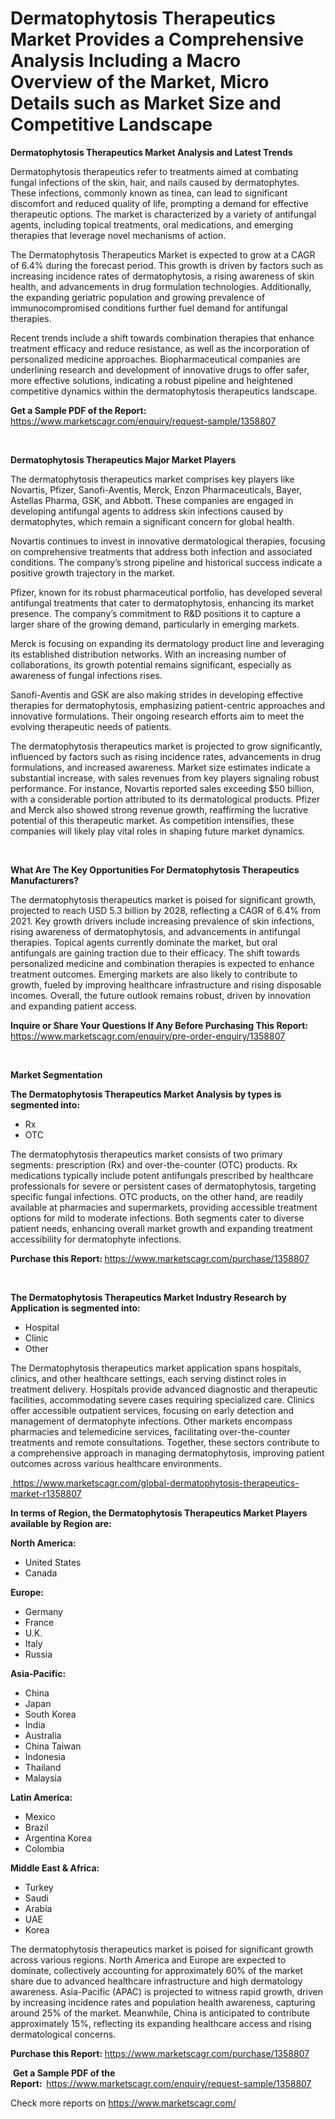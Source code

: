 <p><h1>Dermatophytosis Therapeutics Market Provides a Comprehensive Analysis Including a Macro Overview of the Market, Micro Details such as Market Size and Competitive Landscape</h1></p><p><strong>Dermatophytosis Therapeutics Market Analysis and Latest Trends</strong></p>
<p><p>Dermatophytosis therapeutics refer to treatments aimed at combating fungal infections of the skin, hair, and nails caused by dermatophytes. These infections, commonly known as tinea, can lead to significant discomfort and reduced quality of life, prompting a demand for effective therapeutic options. The market is characterized by a variety of antifungal agents, including topical treatments, oral medications, and emerging therapies that leverage novel mechanisms of action. </p><p>The Dermatophytosis Therapeutics Market is expected to grow at a CAGR of 6.4% during the forecast period. This growth is driven by factors such as increasing incidence rates of dermatophytosis, a rising awareness of skin health, and advancements in drug formulation technologies. Additionally, the expanding geriatric population and growing prevalence of immunocompromised conditions further fuel demand for antifungal therapies. </p><p>Recent trends include a shift towards combination therapies that enhance treatment efficacy and reduce resistance, as well as the incorporation of personalized medicine approaches. Biopharmaceutical companies are underlining research and development of innovative drugs to offer safer, more effective solutions, indicating a robust pipeline and heightened competitive dynamics within the dermatophytosis therapeutics landscape.</p></p>
<p><strong>Get a Sample PDF of the Report:&nbsp;</strong> <a href="https://www.marketscagr.com/enquiry/request-sample/1358807?utm_campaign=2948&utm_medium=2&utm_source=Github&utm_content=ia&utm_term=22032025&utm_id=dermatophytosis-therapeutics">https://www.marketscagr.com/enquiry/request-sample/1358807</a></p>
<p>&nbsp;</p>
<p><strong>Dermatophytosis Therapeutics Major Market Players</strong></p>
<p><p>The dermatophytosis therapeutics market comprises key players like Novartis, Pfizer, Sanofi-Aventis, Merck, Enzon Pharmaceuticals, Bayer, Astellas Pharma, GSK, and Abbott. These companies are engaged in developing antifungal agents to address skin infections caused by dermatophytes, which remain a significant concern for global health.</p><p>Novartis continues to invest in innovative dermatological therapies, focusing on comprehensive treatments that address both infection and associated conditions. The company’s strong pipeline and historical success indicate a positive growth trajectory in the market.</p><p>Pfizer, known for its robust pharmaceutical portfolio, has developed several antifungal treatments that cater to dermatophytosis, enhancing its market presence. The company’s commitment to R&D positions it to capture a larger share of the growing demand, particularly in emerging markets.</p><p>Merck is focusing on expanding its dermatology product line and leveraging its established distribution networks. With an increasing number of collaborations, its growth potential remains significant, especially as awareness of fungal infections rises.</p><p>Sanofi-Aventis and GSK are also making strides in developing effective therapies for dermatophytosis, emphasizing patient-centric approaches and innovative formulations. Their ongoing research efforts aim to meet the evolving therapeutic needs of patients.</p><p>The dermatophytosis therapeutics market is projected to grow significantly, influenced by factors such as rising incidence rates, advancements in drug formulations, and increased awareness. Market size estimates indicate a substantial increase, with sales revenues from key players signaling robust performance. For instance, Novartis reported sales exceeding $50 billion, with a considerable portion attributed to its dermatological products. Pfizer and Merck also showed strong revenue growth, reaffirming the lucrative potential of this therapeutic market. As competition intensifies, these companies will likely play vital roles in shaping future market dynamics.</p></p>
<p>&nbsp;</p>
<p><strong>What Are The Key Opportunities For Dermatophytosis Therapeutics Manufacturers?</strong></p>
<p><p>The dermatophytosis therapeutics market is poised for significant growth, projected to reach USD 5.3 billion by 2028, reflecting a CAGR of 6.4% from 2021. Key growth drivers include increasing prevalence of skin infections, rising awareness of dermatophytosis, and advancements in antifungal therapies. Topical agents currently dominate the market, but oral antifungals are gaining traction due to their efficacy. The shift towards personalized medicine and combination therapies is expected to enhance treatment outcomes. Emerging markets are also likely to contribute to growth, fueled by improving healthcare infrastructure and rising disposable incomes. Overall, the future outlook remains robust, driven by innovation and expanding patient access.</p></p>
<p><strong>Inquire or Share Your Questions If Any Before Purchasing This Report:</strong> <a href="https://www.marketscagr.com/enquiry/pre-order-enquiry/1358807?utm_campaign=2948&utm_medium=2&utm_source=Github&utm_content=ia&utm_term=22032025&utm_id=dermatophytosis-therapeutics">https://www.marketscagr.com/enquiry/pre-order-enquiry/1358807</a></p>
<p>&nbsp;</p>
<p><strong>Market Segmentation</strong></p>
<p><strong>The Dermatophytosis Therapeutics Market Analysis by types is segmented into:</strong></p>
<p><ul><li>Rx</li><li>OTC</li></ul></p>
<p><p>The dermatophytosis therapeutics market consists of two primary segments: prescription (Rx) and over-the-counter (OTC) products. Rx medications typically include potent antifungals prescribed by healthcare professionals for severe or persistent cases of dermatophytosis, targeting specific fungal infections. OTC products, on the other hand, are readily available at pharmacies and supermarkets, providing accessible treatment options for mild to moderate infections. Both segments cater to diverse patient needs, enhancing overall market growth and expanding treatment accessibility for dermatophyte infections.</p></p>
<p><strong>Purchase this Report:&nbsp;</strong><a href="https://www.marketscagr.com/purchase/1358807?utm_campaign=2948&utm_medium=2&utm_source=Github&utm_content=ia&utm_term=22032025&utm_id=dermatophytosis-therapeutics">https://www.marketscagr.com/purchase/1358807</a></p>
<p>&nbsp;</p>
<p><strong>The Dermatophytosis Therapeutics Market Industry Research by Application is segmented into:</strong></p>
<p><ul><li>Hospital</li><li>Clinic</li><li>Other</li></ul></p>
<p><p>The Dermatophytosis therapeutics market application spans hospitals, clinics, and other healthcare settings, each serving distinct roles in treatment delivery. Hospitals provide advanced diagnostic and therapeutic facilities, accommodating severe cases requiring specialized care. Clinics offer accessible outpatient services, focusing on early detection and management of dermatophyte infections. Other markets encompass pharmacies and telemedicine services, facilitating over-the-counter treatments and remote consultations. Together, these sectors contribute to a comprehensive approach in managing dermatophytosis, improving patient outcomes across various healthcare environments.</p></p>
<p><a href="https://www.marketscagr.com/global-dermatophytosis-therapeutics-market-r1358807?utm_campaign=2948&utm_medium=2&utm_source=Github&utm_content=ia&utm_term=22032025&utm_id=dermatophytosis-therapeutics">&nbsp;https://www.marketscagr.com/global-dermatophytosis-therapeutics-market-r1358807</a></p>
<p><strong>In terms of Region, the Dermatophytosis Therapeutics Market Players available by Region are:</strong></p>
<p>
    <p> <strong> North America: </strong>
        <ul>
            <li>United States</li>
            <li>Canada</li>
        </ul>
        </p> 
    <p> <strong> Europe: </strong>
        <ul>
            <li>Germany</li>
            <li>France</li>
            <li>U.K.</li>
            <li>Italy</li>
            <li>Russia</li>
        </ul>
        </p> 
    <p> <strong> Asia-Pacific: </strong>
        <ul>
            <li>China</li>
            <li>Japan</li>
            <li>South Korea</li>
            <li>India</li>
            <li>Australia</li>
            <li>China Taiwan</li>
            <li>Indonesia</li>
            <li>Thailand</li>
            <li>Malaysia</li>
        </ul>
        </p> 
    <p> <strong> Latin America: </strong>
        <ul>
            <li>Mexico</li>
            <li>Brazil</li>
            <li>Argentina Korea</li>
            <li>Colombia</li>
        </ul>
        </p> 
    <p> <strong> Middle East & Africa: </strong>
        <ul>
            <li>Turkey</li>
            <li>Saudi</li>
            <li>Arabia</li>
            <li>UAE</li>
            <li>Korea</li>
        </ul>
    </p>
    </p>
<p><p>The dermatophytosis therapeutics market is poised for significant growth across various regions. North America and Europe are expected to dominate, collectively accounting for approximately 60% of the market share due to advanced healthcare infrastructure and high dermatology awareness. Asia-Pacific (APAC) is projected to witness rapid growth, driven by increasing incidence rates and population health awareness, capturing around 25% of the market. Meanwhile, China is anticipated to contribute approximately 15%, reflecting its expanding healthcare access and rising dermatological concerns.</p></p>
<p><strong>Purchase this Report: </strong><a href="https://www.marketscagr.com/purchase/1358807?utm_campaign=2948&utm_medium=2&utm_source=Github&utm_content=ia&utm_term=22032025&utm_id=dermatophytosis-therapeutics">https://www.marketscagr.com/purchase/1358807</a></p>
<p>&nbsp;<strong>Get a Sample PDF of the Report:&nbsp;&nbsp;</strong><a href="https://www.marketscagr.com/enquiry/request-sample/1358807?utm_campaign=2948&utm_medium=2&utm_source=Github&utm_content=ia&utm_term=22032025&utm_id=dermatophytosis-therapeutics">https://www.marketscagr.com/enquiry/request-sample/1358807</a></p>
<p><strong></strong></p>
<p>Check more reports on <a href="https://www.marketscagr.com/?utm_campaign=2948&utm_medium=2&utm_source=Github&utm_content=ia&utm_term=22032025&utm_id=dermatophytosis-therapeutics">https://www.marketscagr.com/</a></p>
